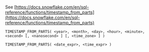 See [https://docs.snowflake.com/en/sql-reference/functions/timestamp_from_parts](https://docs.snowflake.com/en/sql-reference/functions/timestamp_from_parts)
```
TIMESTAMP_FROM_PARTS( <year>, <month>, <day>, <hour>, <minute>, <second> [, <nanosecond> ] [, <time_zone> ] )

TIMESTAMP_FROM_PARTS( <date_expr>, <time_expr> )
```
